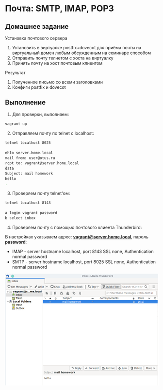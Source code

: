 # Почта: SMTP, IMAP, POP3

## Домашнее задание

Установка почтового сервера

1. Установить в виртуалке postfix+dovecot для приёма почты на виртуальный домен любым обсужденным на семинаре способом
2. Отправить почту телнетом с хоста на виртуалку
3. Принять почту на хост почтовым клиентом

Результат

1. Полученное письмо со всеми заголовками
2. Конфиги postfix и dovecot

## Выполнение

1. Для проверки, выполняем:

```bash
vagrant up
```

2. Отправляем почту по telnet с localhost:

```bash
telnet localhost 8025

ehlo server.home.local
mail from: user@otus.ru
rcpt to: vagrant@server.home.local
data
Subject: mail homework
hello
.
```

3. Проверяем почту telnet'ом:

```bash
telnet localhost 8143

a login vagrant password
b select inbox
```

4. Проверяем почту с помощью почтового клиента Thunderbird:

В настройках указываем адрес: **vagrant@server.home.local**, пароль **password**:

- IMAP - server hostname localhost, port 8143 SSL none, Authentication normal password
- SMTP - server hostname localhost, port 8025 SSL none, Authentication normal password

![photo](screenshoots/1.png)